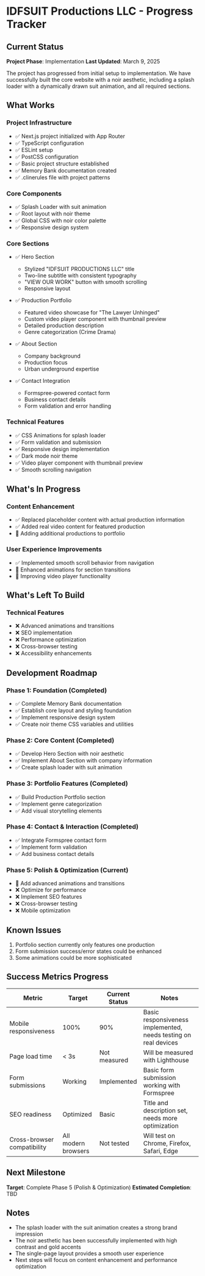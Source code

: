 # IDFSUIT Productions LLC - Progress Tracker

## Current Status

**Project Phase**: Implementation
**Last Updated**: March 9, 2025

The project has progressed from initial setup to implementation. We have successfully built the core website with a noir aesthetic, including a splash loader with a dynamically drawn suit animation, and all required sections.

## What Works

### Project Infrastructure
- ✅ Next.js project initialized with App Router
- ✅ TypeScript configuration
- ✅ ESLint setup
- ✅ PostCSS configuration
- ✅ Basic project structure established
- ✅ Memory Bank documentation created
- ✅ .clinerules file with project patterns

### Core Components
- ✅ Splash Loader with suit animation
- ✅ Root layout with noir theme
- ✅ Global CSS with noir color palette
- ✅ Responsive design system

### Core Sections
- ✅ Hero Section
  - Stylized "IDFSUIT PRODUCTIONS LLC" title
  - Two-line subtitle with consistent typography
  - "VIEW OUR WORK" button with smooth scrolling
  - Responsive layout

- ✅ Production Portfolio
  - Featured video showcase for "The Lawyer Unhinged"
  - Custom video player component with thumbnail preview
  - Detailed production description
  - Genre categorization (Crime Drama)

- ✅ About Section
  - Company background
  - Production focus
  - Urban underground expertise

- ✅ Contact Integration
  - Formspree-powered contact form
  - Business contact details
  - Form validation and error handling

### Technical Features
- ✅ CSS Animations for splash loader
- ✅ Form validation and submission
- ✅ Responsive design implementation
- ✅ Dark mode noir theme
- ✅ Video player component with thumbnail preview
- ✅ Smooth scrolling navigation

## What's In Progress

### Content Enhancement
- ✅ Replaced placeholder content with actual production information
- ✅ Added real video content for featured production
- 🔄 Adding additional productions to portfolio

### User Experience Improvements
- ✅ Implemented smooth scroll behavior from navigation
- 🔄 Enhanced animations for section transitions
- 🔄 Improving video player functionality

## What's Left To Build

### Technical Features
- ❌ Advanced animations and transitions
- ❌ SEO implementation
- ❌ Performance optimization
- ❌ Cross-browser testing
- ❌ Accessibility enhancements

## Development Roadmap

### Phase 1: Foundation (Completed)
- ✅ Complete Memory Bank documentation
- ✅ Establish core layout and styling foundation
- ✅ Implement responsive design system
- ✅ Create noir theme CSS variables and utilities

### Phase 2: Core Content (Completed)
- ✅ Develop Hero Section with noir aesthetic
- ✅ Implement About Section with company information
- ✅ Create splash loader with suit animation

### Phase 3: Portfolio Features (Completed)
- ✅ Build Production Portfolio section
- ✅ Implement genre categorization
- ✅ Add visual storytelling elements

### Phase 4: Contact & Interaction (Completed)
- ✅ Integrate Formspree contact form
- ✅ Implement form validation
- ✅ Add business contact details

### Phase 5: Polish & Optimization (Current)
- 🔄 Add advanced animations and transitions
- ❌ Optimize for performance
- ❌ Implement SEO features
- ❌ Cross-browser testing
- ❌ Mobile optimization

## Known Issues

1. Portfolio section currently only features one production
2. Form submission success/error states could be enhanced
3. Some animations could be more sophisticated

## Success Metrics Progress

| Metric | Target | Current Status | Notes |
|--------|--------|----------------|-------|
| Mobile responsiveness | 100% | 90% | Basic responsiveness implemented, needs testing on real devices |
| Page load time | < 3s | Not measured | Will be measured with Lighthouse |
| Form submissions | Working | Implemented | Basic form submission working with Formspree |
| SEO readiness | Optimized | Basic | Title and description set, needs more optimization |
| Cross-browser compatibility | All modern browsers | Not tested | Will test on Chrome, Firefox, Safari, Edge |

## Next Milestone

**Target**: Complete Phase 5 (Polish & Optimization)
**Estimated Completion**: TBD

## Notes

- The splash loader with the suit animation creates a strong brand impression
- The noir aesthetic has been successfully implemented with high contrast and gold accents
- The single-page layout provides a smooth user experience
- Next steps will focus on content enhancement and performance optimization